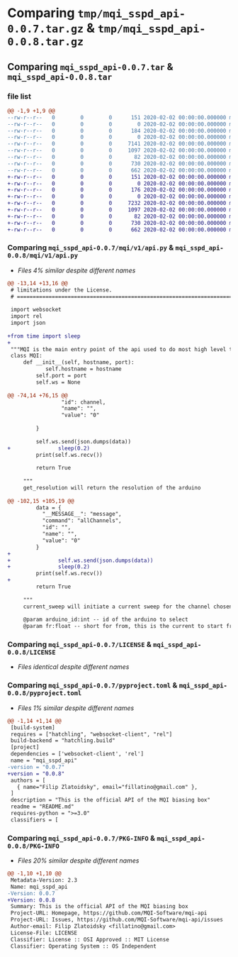 # Comparing `tmp/mqi_sspd_api-0.0.7.tar.gz` & `tmp/mqi_sspd_api-0.0.8.tar.gz`

## Comparing `mqi_sspd_api-0.0.7.tar` & `mqi_sspd_api-0.0.8.tar`

### file list

```diff
@@ -1,9 +1,9 @@
--rw-r--r--   0        0        0      151 2020-02-02 00:00:00.000000 mqi_sspd_api-0.0.7/main.py
--rw-r--r--   0        0        0        0 2020-02-02 00:00:00.000000 mqi_sspd_api-0.0.7/examples/__init__.py
--rw-r--r--   0        0        0      184 2020-02-02 00:00:00.000000 mqi_sspd_api-0.0.7/examples/set_current.py
--rw-r--r--   0        0        0        0 2020-02-02 00:00:00.000000 mqi_sspd_api-0.0.7/mqi/v1/__init__.py
--rw-r--r--   0        0        0     7141 2020-02-02 00:00:00.000000 mqi_sspd_api-0.0.7/mqi/v1/api.py
--rw-r--r--   0        0        0     1097 2020-02-02 00:00:00.000000 mqi_sspd_api-0.0.7/LICENSE
--rw-r--r--   0        0        0       82 2020-02-02 00:00:00.000000 mqi_sspd_api-0.0.7/README.md
--rw-r--r--   0        0        0      730 2020-02-02 00:00:00.000000 mqi_sspd_api-0.0.7/pyproject.toml
--rw-r--r--   0        0        0      662 2020-02-02 00:00:00.000000 mqi_sspd_api-0.0.7/PKG-INFO
+-rw-r--r--   0        0        0      151 2020-02-02 00:00:00.000000 mqi_sspd_api-0.0.8/main.py
+-rw-r--r--   0        0        0        0 2020-02-02 00:00:00.000000 mqi_sspd_api-0.0.8/examples/__init__.py
+-rw-r--r--   0        0        0      176 2020-02-02 00:00:00.000000 mqi_sspd_api-0.0.8/examples/set_current.py
+-rw-r--r--   0        0        0        0 2020-02-02 00:00:00.000000 mqi_sspd_api-0.0.8/mqi/v1/__init__.py
+-rw-r--r--   0        0        0     7232 2020-02-02 00:00:00.000000 mqi_sspd_api-0.0.8/mqi/v1/api.py
+-rw-r--r--   0        0        0     1097 2020-02-02 00:00:00.000000 mqi_sspd_api-0.0.8/LICENSE
+-rw-r--r--   0        0        0       82 2020-02-02 00:00:00.000000 mqi_sspd_api-0.0.8/README.md
+-rw-r--r--   0        0        0      730 2020-02-02 00:00:00.000000 mqi_sspd_api-0.0.8/pyproject.toml
+-rw-r--r--   0        0        0      662 2020-02-02 00:00:00.000000 mqi_sspd_api-0.0.8/PKG-INFO
```

### Comparing `mqi_sspd_api-0.0.7/mqi/v1/api.py` & `mqi_sspd_api-0.0.8/mqi/v1/api.py`

 * *Files 4% similar despite different names*

```diff
@@ -13,14 +13,16 @@
 # limitations under the License.
 # ==============================================================================
 
 import websocket 
 import rel
 import json
 
+from time import sleep
+
 """MQI is the main entry point of the api used to do most high level tasks"""
 class MQI:
     def __init__(self, hostname, port):
        	self.hostname = hostname 
         self.port = port
         self.ws = None 
 
@@ -74,14 +76,15 @@
                 "id": channel,
                 "name": "",
                 "value": "0"
 
         }
 
         self.ws.send(json.dumps(data))
+				sleep(0.2)
         print(self.ws.recv())
 
         return True
 
     """
     get_resolution will return the resolution of the arduino
 
@@ -102,15 +105,19 @@
         data = {
           "__MESSAGE__": "message",
           "command": "allChannels",
           "id": "",
           "name": "",
           "value": "0"
         }
+
+				self.ws.send(json.dumps(data))
+				sleep(0.2)
         print(self.ws.recv())
+
         return True
 
     """
     current_sweep will initiate a current sweep for the channel chosen
 
     @param arduino_id:int -- id of the arduino to select
     @param fr:float -- short for from, this is the current to start from (mA)
```

### Comparing `mqi_sspd_api-0.0.7/LICENSE` & `mqi_sspd_api-0.0.8/LICENSE`

 * *Files identical despite different names*

### Comparing `mqi_sspd_api-0.0.7/pyproject.toml` & `mqi_sspd_api-0.0.8/pyproject.toml`

 * *Files 1% similar despite different names*

```diff
@@ -1,14 +1,14 @@
 [build-system]
 requires = ["hatchling", "websocket-client", "rel"]
 build-backend = "hatchling.build"
 [project]
 dependencies = ['websocket-client', 'rel']
 name = "mqi_sspd_api"
-version = "0.0.7"
+version = "0.0.8"
 authors = [
   { name="Filip Zlatoidsky", email="fillatino@gmail.com" },
 ]
 description = "This is the official API of the MQI biasing box"
 readme = "README.md"
 requires-python = ">=3.0"
 classifiers = [
```

### Comparing `mqi_sspd_api-0.0.7/PKG-INFO` & `mqi_sspd_api-0.0.8/PKG-INFO`

 * *Files 20% similar despite different names*

```diff
@@ -1,10 +1,10 @@
 Metadata-Version: 2.3
 Name: mqi_sspd_api
-Version: 0.0.7
+Version: 0.0.8
 Summary: This is the official API of the MQI biasing box
 Project-URL: Homepage, https://github.com/MQI-Software/mqi-api
 Project-URL: Issues, https://github.com/MQI-Software/mqi-api/issues
 Author-email: Filip Zlatoidsky <fillatino@gmail.com>
 License-File: LICENSE
 Classifier: License :: OSI Approved :: MIT License
 Classifier: Operating System :: OS Independent
```

